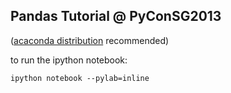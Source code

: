 Pandas Tutorial @ PyConSG2013
---

([acaconda distribution][1] recommended)

to run the ipython notebook:

```
ipython notebook --pylab=inline
```

[1]: http://docs.continuum.io/anaconda/index.html